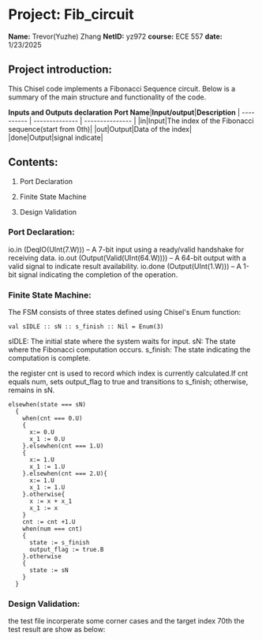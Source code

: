 # Project: Fib_circuit
**Name:** Trevor(Yuzhe) Zhang 
**NetID:** yz972
**course:** ECE 557
**date:** 1/23/2025

## Project introduction:
This Chisel code implements a Fibonacci Sequence circuit.
Below is a summary of the main structure and functionality of the code.

**Inputs and Outputs declaration**
**Port Name**|**Input/output**|**Description**
| ---------- | -------------- | --------------- | 
|in|Input|The index of the Fibonacci sequence(start from 0th)|
|out|Output|Data of the index|
|done|Output|signal indicate|
## Contents:

1. Port Declaration

2. Finite State Machine

3. Design Validation

### Port Declaration:
io.in (DeqIO(UInt(7.W))) – A 7-bit input using a ready/valid handshake for receiving data.
io.out (Output(Valid(UInt(64.W)))) – A 64-bit output with a valid signal to indicate result availability.
io.done (Output(UInt(1.W))) – A 1-bit signal indicating the completion of the operation.
### Finite State Machine:
The FSM consists of three states defined using Chisel's Enum function:
```
val sIDLE :: sN :: s_finish :: Nil = Enum(3)
```
sIDLE: The initial state where the system waits for input.
sN: The state where the Fibonacci computation occurs.
s_finish: The state indicating the computation is complete.

the register cnt is used to record which index is currently calculated.If cnt equals num, sets output_flag to true and transitions to s_finish; otherwise, remains in sN.
```
elsewhen(state === sN)
  {
    when(cnt === 0.U)
    {
      x:= 0.U
      x_1 := 0.U
    }.elsewhen(cnt === 1.U)
    {
      x:= 1.U
      x_1 := 1.U
    }.elsewhen(cnt === 2.U){
      x:= 1.U
      x_1 := 1.U
    }.otherwise{
      x := x + x_1
      x_1 := x
    }
    cnt := cnt +1.U
    when(num === cnt)
    {
      state := s_finish
      output_flag := true.B
    }.otherwise
    {
      state := sN
    }
  }
```
### Design Validation:
the test file incorperate some corner cases and the target index 70th
the test result are show as below:


